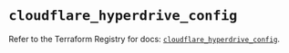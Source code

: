 # `cloudflare_hyperdrive_config`

Refer to the Terraform Registry for docs: [`cloudflare_hyperdrive_config`](https://registry.terraform.io/providers/cloudflare/cloudflare/4.47.0/docs/resources/hyperdrive_config).
